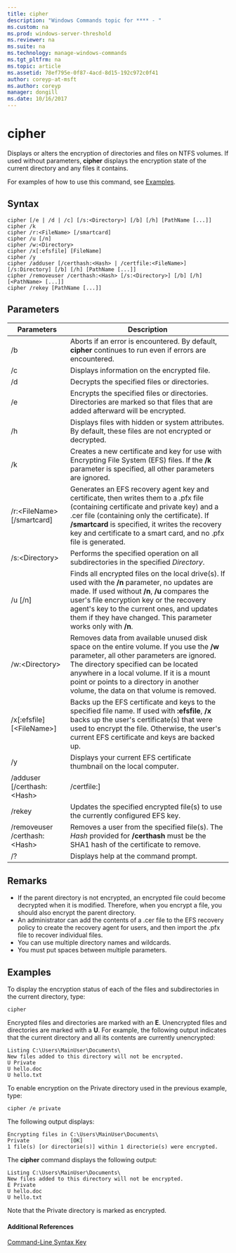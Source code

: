 ```yaml
---
title: cipher
description: "Windows Commands topic for **** - "
ms.custom: na
ms.prod: windows-server-threshold
ms.reviewer: na
ms.suite: na
ms.technology: manage-windows-commands
ms.tgt_pltfrm: na
ms.topic: article
ms.assetid: 78ef795e-0f87-4acd-8d15-192c972c0f41
author: coreyp-at-msft
ms.author: coreyp
manager: dongill
ms.date: 10/16/2017
---
```


# cipher



Displays or alters the encryption of directories and files on NTFS volumes. If used without parameters, **cipher** displays the encryption state of the current directory and any files it contains.

For examples of how to use this command, see [Examples](#BKMK_examples).

## Syntax

```
cipher [/e | /d | /c] [/s:<Directory>] [/b] [/h] [PathName [...]]
cipher /k
cipher /r:<FileName> [/smartcard]
cipher /u [/n]
cipher /w:<Directory>
cipher /x[:efsfile] [FileName]
cipher /y
cipher /adduser [/certhash:<Hash> | /certfile:<FileName>] [/s:Directory] [/b] [/h] [PathName [...]]
cipher /removeuser /certhash:<Hash> [/s:<Directory>] [/b] [/h] [<PathName> [...]]
cipher /rekey [PathName [...]]
```

## Parameters

|Parameters|Description|
|----------|-----------|
|/b|Aborts if an error is encountered. By default, **cipher** continues to run even if errors are encountered.|
|/c|Displays information on the encrypted file.|
|/d|Decrypts the specified files or directories.|
|/e|Encrypts the specified files or directories. Directories are marked so that files that are added afterward will be encrypted.|
|/h|Displays files with hidden or system attributes. By default, these files are not encrypted or decrypted.|
|/k|Creates a new certificate and key for use with Encrypting File System (EFS) files. If the **/k** parameter is specified, all other parameters are ignored.|
|/r:\<FileName> [/smartcard]|Generates an EFS recovery agent key and certificate, then writes them to a .pfx file (containing certificate and private key) and  a .cer file (containing only the certificate). If **/smartcard** is specified, it writes the recovery key and certificate to a smart card, and no .pfx file is generated.|
|/s:\<Directory>|Performs the specified operation on all subdirectories in the specified *Directory*.|
|/u [/n]|Finds all encrypted files on the local drive(s). If used with the **/n** parameter, no updates are made. If used without **/n**, **/u** compares the user's file encryption key or the recovery agent's key to the current ones, and updates them if they have changed. This parameter works only with **/n**.|
|/w:\<Directory>|Removes data from available unused disk space on the entire volume. If you use the **/w** parameter, all other parameters are ignored. The directory specified can be located anywhere in a local volume. If it is a mount point or points to a directory in another volume, the data on that volume is removed.|
|/x[:efsfile] [\<FileName>]|Backs up the EFS certificate and keys to the specified file name. If used with **:efsfile**, **/x** backs up the user's certificate(s) that were used to encrypt the file. Otherwise, the user's current EFS certificate and keys are backed up.|
|/y|Displays your current EFS certificate thumbnail on the local computer.|
|/adduser [/certhash:\<Hash> | /certfile:<FileName>]|Adds a user to the specified encrypted file(s). If used with **/certhash**, **cipher** searches for a certificate with the SHA1 hash specified. If used with **/certfile**, **cipher** extracts the certificate from the file name specified.|
|/rekey|Updates the specified encrypted file(s) to use the currently configured EFS key.|
|/removeuser /certhash:\<Hash>|Removes a user from the specified file(s). The *Hash* provided for **/certhash** must be the SHA1 hash of the certificate to remove.|
|/?|Displays help at the command prompt.|

## Remarks

-   If the parent directory is not encrypted, an encrypted file could become decrypted when it is modified. Therefore, when you encrypt a file, you should also encrypt the parent directory.
-   An administrator can add the contents of a .cer file to the EFS recovery policy to create the recovery agent for users, and then import the .pfx file to recover individual files.
-   You can use multiple directory names and wildcards.
-   You must put spaces between multiple parameters.

## <a name="BKMK_examples"></a>Examples

To display the encryption status of each of the files and subdirectories in the current directory, type:
```
cipher
```
Encrypted files and directories are marked with an **E**. Unencrypted files and directories are marked with a **U**. For example, the following output indicates that the current directory and all its contents are currently unencrypted:
```
Listing C:\Users\MainUser\Documents\
New files added to this directory will not be encrypted.
U Private
U hello.doc
U hello.txt
```
To enable encryption on the Private directory used in the previous example, type:
```
cipher /e private
```
The following output displays:
```
Encrypting files in C:\Users\MainUser\Documents\
Private             [OK]
1 file(s) [or directorie(s)] within 1 directorie(s) were encrypted.
```
The **cipher** command displays the following output:
```
Listing C:\Users\MainUser\Documents\
New files added to this directory will not be encrypted.
E Private
U hello.doc
U hello.txt
```
Note that the Private directory is marked as encrypted.

#### Additional References

[Command-Line Syntax Key](command-line-syntax-key.md)